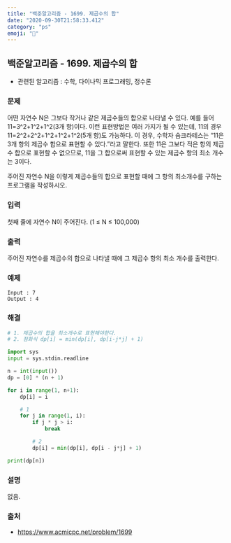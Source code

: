 ```yaml
---
title: "백준알고리즘 - 1699. 제곱수의 합"
date: "2020-09-30T21:58:33.412"
category: "ps"
emoji: "🌄"
---
```


## 백준알고리즘 - 1699. 제곱수의 합

- 관련된 알고리즘 : 수학, 다이나믹 프로그래밍, 정수론

### 문제

어떤 자연수 N은 그보다 작거나 같은 제곱수들의 합으로 나타낼 수 있다. 예를 들어 11=3^2+1^2+1^2(3개 항)이다. 이런 표현방법은 여러 가지가 될 수 있는데, 11의 경우 11=2^2+2^2+1^2+1^2+1^2(5개 항)도 가능하다. 이 경우, 수학자 숌크라테스는 “11은 3개 항의 제곱수 합으로 표현할 수 있다.”라고 말한다. 또한 11은 그보다 적은 항의 제곱수 합으로 표현할 수 없으므로, 11을 그 합으로써 표현할 수 있는 제곱수 항의 최소 개수는 3이다.

주어진 자연수 N을 이렇게 제곱수들의 합으로 표현할 때에 그 항의 최소개수를 구하는 프로그램을 작성하시오.

### 입력

첫째 줄에 자연수 N이 주어진다. (1 ≤ N ≤ 100,000)

### 출력

주어진 자연수를 제곱수의 합으로 나타낼 때에 그 제곱수 항의 최소 개수를 출력한다.

### 예제

```
Input : 7
Output : 4
```

### 해결

```python
# 1. 제곱수의 합을 최소개수로 표현해야한다.
# 2. 점화식 dp[i] = min(dp[i], dp[i-j*j] + 1)

import sys
input = sys.stdin.readline

n = int(input())
dp = [0] * (n + 1)

for i in range(1, n+1):
    dp[i] = i

    # 1
    for j in range(1, i):
        if j * j > i:
            break

        # 2
        dp[i] = min(dp[i], dp[i - j*j] + 1)

print(dp[n])
```

### 설명

없음.

### 출처

- https://www.acmicpc.net/problem/1699
